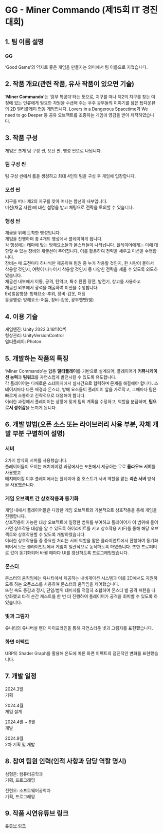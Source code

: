 # GG - Miner Commando (제15회 IT 경진대회)
## 1. 팀 이름 설명
### GG
‘Good Game’의 약자로 좋은 게임을 만들자는 의미에서 팀 이름으로 지었습니다.

## 2. 작품 개요(관련 작품, 유사 작품이 있으면 기술)
‘**Miner Commando**’는 ‘광부 특공대’라는 뜻으로, 지구를 떠나 제2의 지구를 찾는 여정에 있는 인류에게 필요한 자원을 수급해 주는 우주 광부들의 이야기를 담은 탑다운뷰의 2D 멀티플레이 협동 게임입니다. Lovers in a Dangerous Spacetime과 We need to go Deeper 등 공유 오브젝트를 조종하는 게임에 영감을 받아 제작하였습니다.

## 3. 작품 구성
게임은 크게 팀 구성 씬, 모선 씬, 행성 씬으로 나뉩니다.
### 팀 구성 씬
팀 구성 씬에서 룸을 생성하고 최대 4인의 팀을 구성 후 게임에 입장합니다.
### 모선 씬
지구를 떠나 제2의 지구를 찾아 떠나는 함선의 내부입니다.  
미션(채굴 자원)에 대한 설명을 받고 채팅으로 전략을 토의할 수 있습니다.
### 행성 씬
채굴을 위해 도착한 행성입니다.  
게임을 진행하며 총 4개의 행성에서 플레이하게 됩니다.  
각 행성에는 테마에 맞는 방해요소들과 몬스터들이 나타납니다. 플레이어에게는 이에 대항할 수 있는 장비와 채굴선이 주어집니다. 이를 활용하여 전략을 세우고 미션을 수행합니다.  
장비는 매 도전마다 하나씩만 제공하여 팀원 중 누가 착용할 것인지, 한 사람이 몰아서 착용할 것인지, 여럿이 나누어서 착용할 것인지 등 다양한 전략을 세울 수 있도록 의도하였습니다.  
채굴선 내부에서 이동, 공격, 탄약고, 특수 탄환 장전, 발전기, 창고를 사용하고  
채굴선 외부에서 광석을 채굴하여 미션을 수행합니다.  
Ex)얼음행성: 방해요소-추위, 장비-갑옷, 패딩  
   동굴행성: 방해요소-어둠, 장비-갑옷, 광부헬멧(빛)

## 4. 이용 기술
게임엔진: Unity 2022.3.16f1(C#)  
형상관리: UnityVersionControl  
멀티플레이: Photon

## 5. 개발하는 작품의 특징
‘Miner Commando’는 협동 **멀티플레이**를 기반으로 설계되어, 플레이어가 **커뮤니케이션 능력**과 **팀워크**를 자연스럽게 발전시킬 수 있도록 유도합니다.  
각 플레이어는 다채로운 스테이지에서 실시간으로 협력하며 문제를 해결해야 합니다. 스테이지마다 다른 배경과 몬스터, 방해 요소들이 플레이어 앞을 가로막고, 그때마다 팀은 빠르게 소통하고 전략적으로 대응해야 합니다.  
이러한 과정에서 플레이어는 상황에 맞게 팀의 계획을 수정하고, 역할을 분담하며, **팀으로서 성취감**을 느끼게 됩니다.

## 6. 개발 방법(오픈 소스 또는 라이브러리 사용 부분, 자체 개발 부분 구별하여 설명)
### 서버
2가지 방식의 서버를 사용했습니다.  
플레이어들이 모이는 매치메이킹 과정에서는 포톤에서 제공하는 무료 **클라우드 서버**를 사용했고  
매치메이킹 이후 플레이에서는 플레이어 중 호스트가 서버 역할을 맡는 **리슨 서버** 방식을 사용했습니다.
### 게임 오브젝트 간 상호작용과 동기화
게임 내에서 플레이어들은 다양한 게임 오브젝트와 기본적으로 상호작용을 통해 게임을 진행합니다.  
상호작용이 가능한 대상 오브젝트에 일정한 범위를 부여하고 플레이어가 이 범위에 들어가면 상호작용 대상을 알 수 있도록 하이라이트를 키고 상호작용 키(F)를 통해 해당 오브젝트와 상호작용할 수 있도록 개발하였습니다.  
이러한 상호작용들 중 중요한 처리는 서버 역할을 맡은 클라이언트에서 진행하여 동기화되어서 모든 클라이언트에서 게임이 일관적으로 동작하도록 하였습니다. 또한 프로퍼티로 값이 동기화되어 바뀔 때마다 UI를 갱신하도록 프로그래밍했습니다.  
### 몬스터
몬스터의 움직임에는 유니티에서 제공하는 내비게이션 시스템과 이를 2D에서도 지원하도록 하는 오픈소스를 사용하여 몬스터의 움직임을 제어했습니다.  
또한 속도 증감과 정지, 단일/범위 데미지를 적절히 조합하여 몬스터 별 공격 패턴을 다양화했고 타격 순간 캐스트를 한 번 더 진행하여 플레이어가 공격을 회피할 수 있도록 하였습니다. 
### 빛과 그림자
유니티의 유니버설 렌더 파이프라인을 통해 자연스러운 빛과 그림자를 표현했습니다.
### 화면 이펙트
URP의 Shader Graph를 활용해 온도에 따른 화면 이펙트의 점진적인 변화를 표현했습니다.

## 7. 개발 일정
2024.3월  
기획  

2024.4월  
게임 설계  

2024.4월 ~ 6월  
개발  

2024.9월  
2차 기획 및 개발

## 8. 참여 팀원 인력(인적 사항과 담당 역할 명시)
심형준: 컴퓨터공학과   
기획, 프로그래밍  

전현오: 소프트웨어공학과  
기획, 프로그래밍

## 9. 작품 시연유튜브 링크
[유튜브 링크](https://youtu.be/Kly7gh-5nWU?si=2j7aU4LImVLT0aMs)
